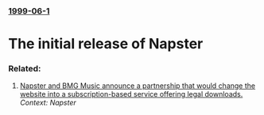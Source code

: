 ### [1999-06-1](/news/1999/06/1/index.md)

#  The initial release of Napster




### Related:

1. [Napster and BMG Music announce a partnership that would change the website into a subscription-based service offering legal downloads.](/news/2000/10/31/napster-and-bmg-music-announce-a-partnership-that-would-change-the-website-into-a-subscription-based-service-offering-legal-downloads.md) _Context: Napster_
